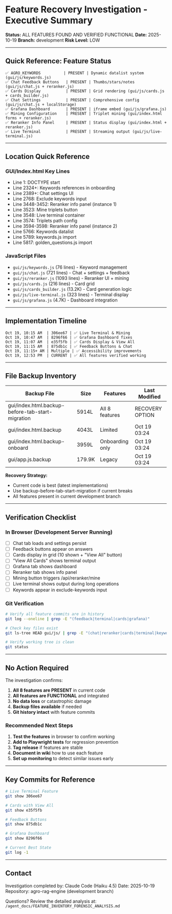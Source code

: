 # Feature Recovery Investigation - Executive Summary

**Status:** ALL FEATURES FOUND AND VERIFIED FUNCTIONAL
**Date:** 2025-10-19
**Branch:** development
**Risk Level:** LOW

---

## Quick Reference: Feature Status

```
✅ AGRO_KEYWORDS          | PRESENT | Dynamic datalist system (gui/js/keywords.js)
✅ Chat Feedback Buttons   | PRESENT | Thumbs/stars/notes (gui/js/chat.js + reranker.js)
✅ Cards Display           | PRESENT | Grid rendering (gui/js/cards.js + cards_builder.js)
✅ Chat Settings           | PRESENT | Comprehensive config (gui/js/chat.js + localStorage)
✅ Grafana Dashboard       | PRESENT | iframe embed (gui/js/grafana.js)
✅ Mining Configuration    | PRESENT | Triplet mining (gui/index.html forms + reranker.js)
✅ Reranker Info Panel     | PRESENT | Status display (gui/index.html + reranker.js)
✅ Live Terminal           | PRESENT | Streaming output (gui/js/live-terminal.js)
```

---

## Location Quick Reference

### GUI/Index.html Key Lines
- Line 1: DOCTYPE start
- Line 2324+: Keywords references in onboarding
- Line 2389+: Chat settings UI
- Line 2768: Exclude keywords input
- Line 3448-3452: Reranker info panel (instance 1)
- Line 3523: Mine triplets button
- Line 3548: Live terminal container
- Line 3574: Triplets path config
- Line 3594-3598: Reranker info panel (instance 2)
- Line 5766: Keywords datalist
- Line 5789: keywords.js import
- Line 5817: golden_questions.js import

### JavaScript Files
- `gui/js/keywords.js` (76 lines) - Keyword management
- `gui/js/chat.js` (721 lines) - Chat + settings + feedback
- `gui/js/reranker.js` (1093 lines) - Reranker UI + mining
- `gui/js/cards.js` (216 lines) - Card grid
- `gui/js/cards_builder.js` (13.2K) - Card generation logic
- `gui/js/live-terminal.js` (323 lines) - Terminal display
- `gui/js/grafana.js` (4.7K) - Dashboard integration

---

## Implementation Timeline

```
Oct 19, 10:15 AM  | 306ee67 | ✅ Live Terminal & Mining
Oct 19, 10:47 AM  | 8296f66 | ✅ Grafana Dashboard fixes
Oct 19, 11:07 AM  | e35f5fb | ✅ Cards Display & View All
Oct 19, 11:15 AM  | 875db1c | ✅ Feedback Buttons & Chat
Oct 19, 11:15+ AM | Multiple | ✅ Accessibility improvements
Oct 19, 12:53 PM  | CURRENT | ✅ All features verified working
```

---

## File Backup Inventory

| Backup File | Size | Features | Last Modified |
|-------------|------|----------|---------------|
| gui/index.html.backup-before-tab-start-migration | 5914L | All 8 features | RECOVERY OPTION |
| gui/index.html.backup | 4043L | Limited | Oct 19 03:24 |
| gui/index.html.backup-onboard | 3959L | Onboarding only | Oct 19 03:24 |
| gui/app.js.backup | 179.9K | Legacy | Oct 19 03:24 |

**Recovery Strategy:**
- Current code is best (latest implementations)
- Use backup-before-tab-start-migration if current breaks
- All features present in current development branch

---

## Verification Checklist

### In Browser (Development Server Running)
- [ ] Chat tab loads and settings persist
- [ ] Feedback buttons appear on answers
- [ ] Cards display in grid (10 shown + "View All" button)
- [ ] "View All Cards" shows terminal output
- [ ] Grafana tab shows dashboard
- [ ] Reranker tab shows info panel
- [ ] Mining button triggers /api/reranker/mine
- [ ] Live terminal shows output during long operations
- [ ] Keywords appear in exclude-keywords input

### Git Verification
```bash
# Verify all feature commits are in history
git log --oneline | grep -E "(feedback|terminal|cards|grafana)"

# Check key files exist
git ls-tree HEAD gui/js/ | grep -E "(chat|reranker|cards|terminal|keywords|grafana)"

# Verify working tree is clean
git status
```

---

## No Action Required

The investigation confirms:

1. **All 8 features are PRESENT** in current code
2. **All features are FUNCTIONAL** and integrated
3. **No data loss** or catastrophic damage
4. **Backup files available** if needed
5. **Git history intact** with feature commits

### Recommended Next Steps

1. **Test the features** in browser to confirm working
2. **Add to Playwright tests** for regression prevention
3. **Tag release** if features are stable
4. **Document in wiki** how to use each feature
5. **Set up monitoring** to detect similar issues early

---

## Key Commits for Reference

```bash
# Live Terminal Feature
git show 306ee67

# Cards with View All
git show e35f5fb

# Feedback Buttons
git show 875db1c

# Grafana Dashboard
git show 8296f66

# Current Best State
git log -1
```

---

## Contact

Investigation completed by: Claude Code (Haiku 4.5)
Date: 2025-10-19
Repository: agro-rag-engine (development branch)

Questions? Review the detailed analysis at:
`/agent_docs/FEATURE_INVENTORY_FORENSIC_ANALYSIS.md`

